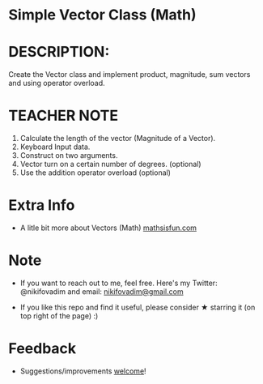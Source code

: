 # Simple Vector Class (Math)

# DESCRIPTION:
Create the Vector class and implement product, magnitude, sum vectors and
using operator overload.

# TEACHER NOTE
1. Calculate the length of the vector (Magnitude of a Vector).
2. Keyboard Input data.
3. Construct on two arguments.
4. Vector turn on a certain number of degrees. (optional)
5. Use the addition operator overload	(optional)

# Extra Info
* A litle bit more about Vectors (Math) [mathsisfun.com](https://www.mathsisfun.com/algebra/vectors.html)

# Note
* If you want to reach out to me, feel free. Here's my Twitter: @nikifovadim and email: nikifovadim@gmail.com

* If you like this repo and find it useful, please consider ★ starring it (on top right of the page) :)

# Feedback
* Suggestions/improvements [welcome](https://github.com/vnikifirov/CPP/issues)!
